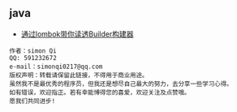 ## java
- [通过lombok带你读透Builder构建器](https://github.com/simonQi0217/java-working-notes/blob/master/java/通过lombok带你读透Builder构建器.md)

```
作者：simon Qi
QQ: 591232672
e-mail：simonqi0217@qq.com
版权声明：转载请保留此链接，不得用于商业用途。
虽然我不是最优秀的程序员，但我还是想尽自己最大的努力，去分享一些学习心得。
如有错误，欢迎指正。若有幸能博得您的喜爱，欢迎关注及点赞哦。
愿我们共同进步!
```
